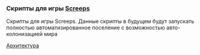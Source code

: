 ### Скрипты для игры [Screeps](https://screeps.com/)
Скрипты для игры Screeps. Данные скрипты в будущем будут запускать полностью автоматизированное поселение с возможностью авто-колонизацией мира

[Архитектура](https://miro.com/app/board/uXjVIg0LRt0=/?share_link_id=496012522179)

